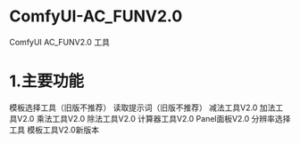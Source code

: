 # ComfyUI-AC_FUNV2.0
ComfyUI AC_FUNV2.0 工具
# 1.主要功能
模板选择工具（旧版不推荐）
读取提示词（旧版不推荐）
减法工具V2.0
加法工具V2.0
乘法工具V2.0
除法工具V2.0
计算器工具V2.0
Panel面板V2.0
分辨率选择工具
模板工具V2.0新版本
